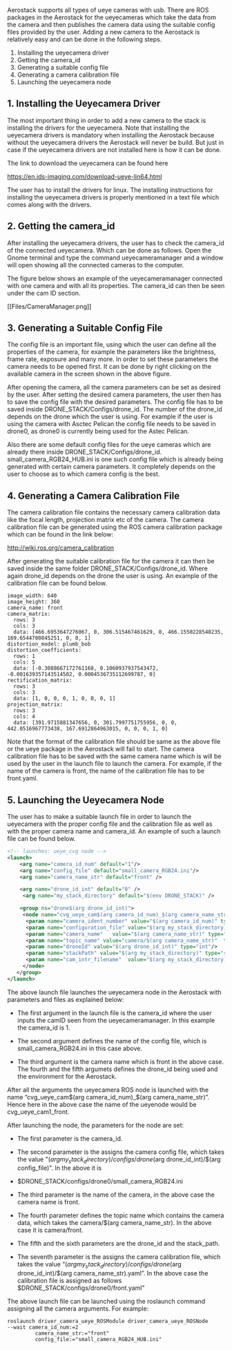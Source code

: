 Aerostack supports all types of ueye cameras with usb. There are ROS packages in the Aerostack for the ueyecameras which take the data from the camera and then publishes the camera data using the suitable config files provided by the user. Adding a new camera to the Aerostack is relatively easy and can be done in the following steps. 

1. Installing the ueyecamera driver
1. Getting the camera_id
1. Generating a suitable config file 
1. Generating a camera calibration file 
1. Launching the ueyecamera node

## 1. Installing the Ueyecamera Driver

The most important thing in order to add a new camera to the stack is installing the drivers for the ueyecamera. Note that installing the ueyecamera drivers is mandatory when installing the Aerostack because without the ueyecamera drivers the Aerostack will never be build. But just in case if the ueyecamera drivers are not installed here is how it can be done. 

The link to download the ueyecamera can be found here

  https://en.ids-imaging.com/download-ueye-lin64.html

The user has to install the drivers for linux. The installing instructions for installing the ueyecamera drivers is properly mentioned in a text file which comes along with the drivers. 

## 2. Getting the camera_id

After installing the ueyecamera drivers, the user has to check the camera_id of the connected ueyecamera. Which can be done as follows. Open the Gnome terminal and type the command ueyecameramanager and a window will open showing all the connected cameras to the computer.

The figure below shows an example of the ueyecameramanager connected with one camera and with all its properties. The camera_id can then be seen under the cam ID section.

[[Files/CameraManager.png]]

## 3. Generating a Suitable Config File

The config file is an important file, using which the user can define all the properties of the camera, for example the parameters like the brightness, frame rate, exposure and many more. In order to set these parameters the camera needs to be opened first. It can be done by right clicking on the available camera in the screen shown in the above figure. 

After opening the camera, all the camera parameters can be set as desired by the user. After setting the desired camera parameters, the user then has to save the config file with the desired parameters. The config file has to be saved inside DRONE_STACK/Configs/drone_id. The number of the drone_id depends on the drone which the user is using. For example if the user is using the camera with Asctec Pelican the config file needs to be saved in drone0, as drone0 is currently being used for the Astec Pelican. 

Also there are some default config files for the ueye cameras which are already there inside DRONE_STACK/Configs/drone_id. small_camera_RGB24_HUB.ini is one such config file which is already being generated with certain camera parameters. It completely depends on the user to choose as to which camera config is the best. 

## 4.  Generating a Camera Calibration File

The camera calibration file contains the necessary camera calibration data like the focal length, projection matrix etc of the camera. The camera calibration file can be generated using the ROS camera calibration package which can be found in the link below:

http://wiki.ros.org/camera_calibration 

After generating the suitable calibration file for the camera it can then be saved inside the same folder DRONE_STACK/Configs/drone_id. Where again drone_id depends on the drone the user is using. An example of the calibration file can be found below.

```
image_width: 640
image_height: 360
camera_name: front
camera_matrix:
  rows: 3
  cols: 3
  data: [466.6953647276067, 0, 306.515467461629, 0, 466.1550228548235, 169.6544700845251, 0, 0, 1]
distortion_model: plumb_bob
distortion_coefficients:
  rows: 1
  cols: 5
  data: [-0.3088667172761168, 0.1060937937543472, -0.001639357143514502, 0.0004536735112699787, 0]
rectification_matrix:
  rows: 3
  cols: 3
  data: [1, 0, 0, 0, 1, 0, 0, 0, 1]
projection_matrix:
  rows: 3
  cols: 4
  data: [391.9715881347656, 0, 301.7997751755956, 0, 0, 442.0516967773438, 167.6912864963015, 0, 0, 0, 1, 0]
```
 
Note that the format of the calibration file should be same as the above file or the ueye package in the Aerostack will fail to start. The camera calibration file has to be saved with the same camera name which is will be used by the user in the launch file to launch the camera. For example, if the name of the camera is front, the name of the calibration file has to be front.yaml. 

## 5. Launching the Ueyecamera Node

The user has to make a suitable launch file in order to launch the ueyecamera with the proper config file and the calibration file as well as with the proper camera name and camera_id. An example of such a launch file can be found below. 

```xml
<!-- launches: ueye_cvg node -->
<launch>
    <arg name="camera_id_num" default="1"/>
    <arg name="config_file" default="small_camera_RGB24.ini"/>
    <arg name="camera_name_str" default="front" />

    <arg name="drone_id_int" default="0" />
     <arg name="my_stack_directory" default="$(env DRONE_STACK)" />

    <group ns="drone$(arg drone_id_int)">
     <node name="cvg_ueye_cam$(arg camera_id_num)_$(arg camera_name_str)" pkg="driver_camera_ueye_ROSModule" type="driver_camera_ueye_ROSNode" output="screen">
      <param name="camera_ident_number" value="$(arg camera_id_num)" type="int"/>
      <param name="configuration_file" value="$(arg my_stack_directory)/configs/drone$(arg drone_id_int)/$(arg config_file)" type="string"/>
      <param name="camera_name"   value="$(arg camera_name_str)" type="string"/>
      <param name="topic_name" value="camera/$(arg camera_name_str)"  type="string"/>
      <param name="droneId" value="$(arg drone_id_int)" type="int"/>
      <param name="stackPath" value="$(arg my_stack_directory)" type="string"/>
      <param name="cam_intr_filename"  value="$(arg my_stack_directory)/configs/drone$(arg drone_id_int)/$(arg camera_name_str).yaml" type="string"/>
     </node>
   </group>
</launch>
```

The above launch file launches the ueyecamera node in the Aerostack with parameters and files as explained below:

- The first argument in the launch file is the camera_id where the user inputs the camID seen from the ueyecameramanager. In this example the camera_id is 1. 

- The second argument defines the name of the config file, which is small_camera_RGB24.ini in this case above. 

- The third argument is the camera name which is front in the above case.  The fourth and the fifth argumets defines the drone_id being used and the environment for the Aerostack. 

After all the arguments the ueyecamera ROS node is launched with the name “cvg_ueye_cam$(arg camera_id_num)_$(arg camera_name_str)”. Hence here in the above case the name of the ueyenode would be cvg_ueye_cam1_front. 

After launching the node, the parameters for the node are set:

- The first parameter is the camera_id. 

- The second parameter is the assigns the camera config file, which takes the value "$(arg my_stack_directory)/configs/drone$(arg drone_id_int)/$(arg config_file)". In the above it is 
- $DRONE_STACK/configs/drone0/small_camera_RGB24.ini 

- The third parameter is the name of the camera, in the above case the camera name is front. 

- The fourth parameter defines the topic name which contains the camera data, which takes the camera/$(arg camera_name_str). In the above case it is camera/front. 

- The fifth and the sixth parameters are the drone_id and the stack_path. 

- The seventh parameter is the assigns the camera calibration file, which takes the value “$(arg my_stack_directory)/configs/drone$(arg drone_id_int)/$(arg camera_name_str).yaml”. In the above case the calibration file is assigned as follows $DRONE_STACK/configs/drone0/front.yaml"                  

The above launch file can be launched using the roslaunch command assigning all the camera arguments. For example:

```
roslaunch driver_camera_ueye_ROSModule driver_camera_ueye_ROSNode 
--wait camera_id_num:=2 
         camera_name_str:="front" 
         config_file:="small_camera_RGB24_HUB.ini"
```
